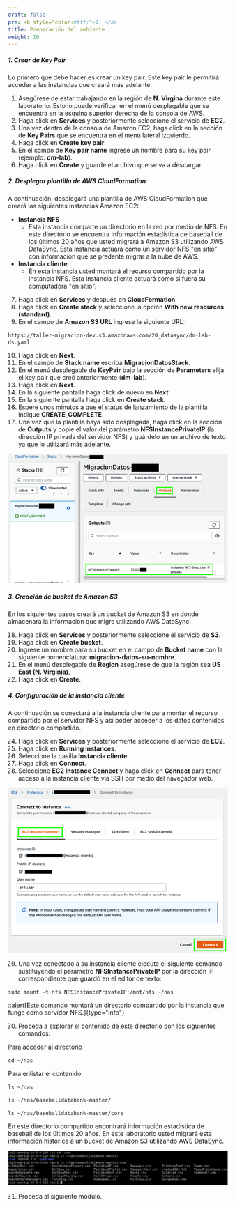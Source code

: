```yaml
---
draft: false
pre: <b style="color:#fff;">1. </b>
title: Preparación del ambiente
weight: 10
---
```

##### 1. Crear de Key Pair

Lo primero que debe hacer es crear un key pair. Este key pair le permitirá acceder a las instancias que creará más adelante.

1. Asegúrese de estar trabajando en la región de **N. Virgina** durante este laboratorio. Esto lo puede verificar en el menú desplegable que se encuentra en la esquina superior derecha de la consola de AWS.
2. Haga click en **Services** y posteriormente seleccione el servicio de **EC2**.
3. Una vez dentro de la consola de Amazon EC2, haga click en la sección de **Key Pairs** que se encuentra en el menú lateral izquierdo.
4. Haga click en **Create key pair**.
5. En el campo de **Key pair name** ingrese un nombre para su key pair (ejemplo: **dm-lab**).
6. Haga click en **Create** y guarde el archivo que se va a descargar.


##### 2. Desplegar plantilla de AWS CloudFormation

A continuación, desplegará una plantilla de AWS CloudFormation que creará las siguientes instancias Amazon EC2:

- **Instancia NFS**
    - Esta instancia comparte un directorio en la red por medio de NFS. En este directorio se encuentra información estadística de baseball de los últimos 20 años que usted migrará a Amazon S3 utilizando AWS DataSync. Esta instancia actuará como un servidor NFS "en sitio" con información que se predente migrar a la nube de AWS.
- **Instancia cliente**
    - En esta instancia usted montará el recurso compartido por la instancia NFS. Esta instancia cliente actuará como si fuera su computadora "en sitio".

7. Haga click en **Services** y después en **CloudFormation**.
8. Haga click en **Create stack** y seleccione la opción **With new resources (standard)**.
9. En el campo de **Amazon S3 URL** ingrese la siguiente URL: 

```
https://taller-migracion-dev.s3.amazonaws.com/20_datasync/dm-lab-ds.yaml
```

10. Haga click en **Next**.
11. En el campo de **Stack name** escriba **MigracionDatosStack**.
12. En el menú desplegable de **KeyPair** bajo la sección de **Parameters** elija el key pair que creó anteriormente (**dm-lab**).
13. Haga click en **Next**.
14. En la siguiente pantalla haga click de nuevo en **Next**.
15. En la siguiente pantalla haga click en **Create stack**.
16. Espere unos minutos a que el status de lanzamiento de la plantilla indique **CREATE_COMPLETE**.
17. Una vez que la plantilla haya sido desplegada, haga click en la sección de **Outputs** y copie el valor del parámetro **NFSInstancePrivateIP** (la dirección IP privada del servidor NFS) y guárdelo en un archivo de texto ya que lo utilizará más adelante.

![Outputs](/static/images/ds/outputs.png)


##### 3. Creación de bucket de Amazon S3

En los siguientes pasos creará un bucket de Amazon S3 en donde almacenará la información que migre utilizando AWS DataSync.

18. Haga click en **Services** y posteriormente seleccione el servicio de **S3**.
19. Haga click en **Create bucket**.
20. Ingrese un nombre para su bucket en el campo de **Bucket name** con la siguiente nomenclatura: 
**migracion-datos-su-nombre**.
21. En el menú desplegable de **Region** asegúrese de que la región sea **US East (N. Virginia)**.
22. Haga click en **Create**.

##### 4. Configuración de la instancia cliente

A continuación se conectará a la instancia cliente para montar el recurso compartido por el servidor NFS y así poder acceder a los datos contenidos en directorio compartido.

24. Haga click en **Services** y posteriormente seleccione el servicio de **EC2**.
25. Haga click en **Running instances**.
26. Seleccione la casilla  **Instancia cliente**.
27. Haga click en **Connect**.
28. Seleccione **EC2 Instance Connect** y haga click en **Connect** para tener acceso a la instancia cliente vía SSH por medio del navegador web.

![Connect to Linux Server](/static/images/ds/conectarec2.png)

29. Una vez conectado a su instancia cliente ejecute el siguiente comando sustituyendo el parámetro **NFSInstancePrivateIP** por la dirección IP correspondiente que guardó en el editor de texto:

```
sudo mount -t nfs NFSInstancePrivateIP:/mnt/nfs ~/nas
```
::alert[Este comando montará un directorio compartido por la instancia que funge como servidor NFS.]{type="info"}

30. Proceda a explorar el contenido de este directorio con los siguientes comandos:

Para acceder al directorio
```
cd ~/nas
```

Para enlistar el contenido
```
ls ~/nas
```
```
ls ~/nas/baseballdatabank-master/
```
```
ls ~/nas/baseballdatabank-master/core
```

En este directorio compartido encontrará información estadística de baseball de los últimos 20 años. En este laboratorio usted migrará esta información histórica a un bucket de Amazon S3 utilizando AWS DataSync.

![EC2 CLI](/static/images/ds/explorenfs.png)

31. Proceda al siguiente módulo.